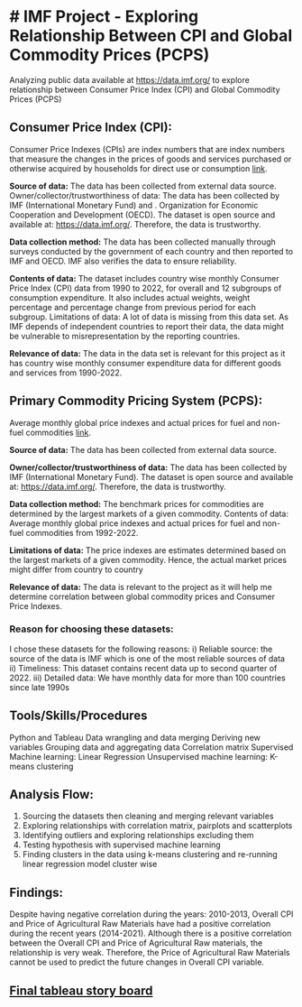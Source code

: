 # # IMF Project - Exploring Relationship Between CPI and Global Commodity Prices (PCPS)
Analyzing public data available at https://data.imf.org/ to  explore relationship between Consumer Price Index (CPI) and Global Commodity Prices (PCPS)

## Consumer Price Index (CPI):
Consumer Price Indexes (CPIs) are index numbers that are index numbers that measure the changes in the prices of goods and services purchased or otherwise acquired by households for direct use or consumption [link](https://drive.google.com/file/d/1tOwkrb57DNLYH3dAs1j8yZwEns43h1sI/view?usp=sharing). 

__Source of data:__ The data has been collected from external data source.
Owner/collector/trustworthiness of data: The data has been collected by IMF (International Monetary Fund) and . Organization for Economic Cooperation and Development (OECD). The dataset is open source and available at: https://data.imf.org/. Therefore, the data is trustworthy. 

__Data collection method:__ The data has been collected manually through surveys conducted by the government of each country and then reported to IMF and OECD. IMF also verifies the data to ensure reliability.

__Contents of data:__ The dataset includes country wise monthly Consumer Price Index (CPI) data from 1990 to 2022, for overall and 12 subgroups of consumption expenditure. It also includes actual weights, weight percentage and percentage change from previous period for each subgroup. 
Limitations of data: A lot of data is missing from this data set. As IMF depends of independent countries to report their data, the data might be vulnerable to misrepresentation by the reporting countries.

__Relevance of data:__ The data in the data set is relevant for this project as it has country wise monthly consumer expenditure data for different goods and services from 1990-2022.

## Primary Commodity Pricing System (PCPS): 
Average monthly global price indexes and actual prices for fuel and non-fuel commodities [link](https://drive.google.com/file/d/14xtJ7CKZvujt8TCFOJE0yginG_N1BPsb/view?usp=sharing).

__Source of data:__ The data has been collected from external data source.

__Owner/collector/trustworthiness of data:__ The data has been collected by IMF (International Monetary Fund). The dataset is open source and available at: https://data.imf.org/. Therefore, the data is trustworthy. 

__Data collection method:__ The benchmark prices for commodities are determined by the largest markets of a given commodity.
Contents of data: Average monthly global price indexes and actual prices for fuel and non-fuel commodities from 1992-2022.

__Limitations of data:__ The price indexes are estimates determined based on the largest markets of a given commodity. Hence, the actual market prices might differ from country to country

__Relevance of data:__ The data is relevant to the project as it will help me determine correlation between global commodity prices and Consumer Price Indexes.

### Reason for choosing these datasets:
I chose these datasets for the following reasons:
i)	Reliable source: the source of the data is IMF which is one of the most reliable sources of data
ii)	Timeliness: This dataset contains recent data up to second quarter of 2022.
iii)	Detailed data: We have monthly data for more than 100 countries since late 1990s

## Tools/Skills/Procedures
Python and Tableau
Data wrangling and data merging
Deriving new variables
Grouping data and aggregating data
Correlation matrix
Supervised Machine learning: Linear Regression
Unsupervised machine learning: K-means clustering

## Analysis Flow:
1) Sourcing the datasets then cleaning and merging relevant variables
2) Exploring relationships with correlation matrix, pairplots and scatterplots
3) Identifying outliers and exploring relationships excluding them
4) Testing hypothesis with supervised machine learning
5) Finding clusters in the data using k-means clustering and re-running linear regression model cluster wise

## Findings: 
Despite having negative correlation during the years: 2010-2013, Overall CPI and Price of Agricultural Raw Materials have had a positive correlation during the recent years (2014-2021).
Although there is a positive correlation between the Overall CPI and Price of Agricultural Raw materials, the relationship is very weak. Therefore, the Price of Agricultural Raw Materials cannot be used to predict the future changes in Overall CPI variable.

## [Final tableau story board](https://public.tableau.com/views/IMFProject-ExploringrelationshipsbetweenCPIandGlobalCommodityPrices/Story?:language=en-US&:display_count=n&:origin=viz_share_link)
